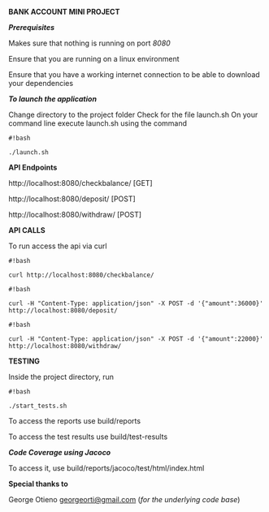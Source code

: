 **BANK ACCOUNT MINI PROJECT**

***Prerequisites***

Makes sure that nothing is running on port *8080*

Ensure that you are running on a linux environment

Ensure that you have a working internet connection to be able to download your dependencies

***To launch the application***

Change directory to the project folder 
Check for the file launch.sh 
On your command line execute launch.sh using the command 

```
#!bash

./launch.sh
```

**API Endpoints**

http://localhost:8080/checkbalance/ [GET]

http://localhost:8080/deposit/ [POST]

http://localhost:8080/withdraw/ [POST]

**API CALLS**

To run access the api via curl

```
#!bash

curl http://localhost:8080/checkbalance/
```


```
#!bash

curl -H "Content-Type: application/json" -X POST -d '{"amount":36000}' http://localhost:8080/deposit/
```


```
#!bash

curl -H "Content-Type: application/json" -X POST -d '{"amount":22000}' http://localhost:8080/withdraw/
```

**TESTING**

Inside the project directory, run 
```
#!bash

./start_tests.sh
```

To access the reports use build/reports

To access the test results use build/test-results


***Code Coverage using Jacoco***

To access it, use build/reports/jacoco/test/html/index.html

**Special thanks to**

George Otieno georgeorti@gmail.com (*for the underlying code base*)
